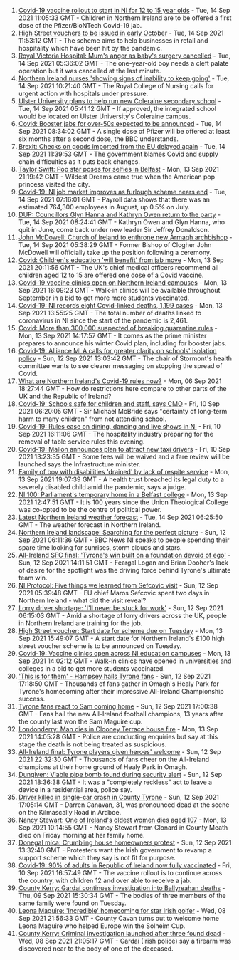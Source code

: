 1. [Covid-19 vaccine rollout to start in NI for 12 to 15 year olds](https://www.bbc.co.uk/news/uk-northern-ireland-58555665?at_medium=RSS&at_campaign=KARANGA) - Tue, 14 Sep 2021 11:05:33 GMT - Children in Northern Ireland are to be offered a first dose of the Pfizer/BioNTech Covid-19 jab.
2. [High Street vouchers to be issued in early October](https://www.bbc.co.uk/news/uk-northern-ireland-58552157?at_medium=RSS&at_campaign=KARANGA) - Tue, 14 Sep 2021 11:53:12 GMT - The scheme aims to help businesses in retail and hospitality which have been hit by the pandemic.
3. [Royal Victoria Hospital: Mum's anger as baby's surgery cancelled](https://www.bbc.co.uk/news/uk-northern-ireland-58549051?at_medium=RSS&at_campaign=KARANGA) - Tue, 14 Sep 2021 05:36:02 GMT - The one-year-old boy needs a cleft palate operation but it was cancelled at the last minute.
4. [Northern Ireland nurses 'showing signs of inability to keep going'](https://www.bbc.co.uk/news/uk-northern-ireland-58555765?at_medium=RSS&at_campaign=KARANGA) - Tue, 14 Sep 2021 10:21:40 GMT - The Royal College of Nursing calls for urgent action with hospitals under pressure.
5. [Ulster University plans to help run new Coleraine secondary school](https://www.bbc.co.uk/news/uk-northern-ireland-58551045?at_medium=RSS&at_campaign=KARANGA) - Tue, 14 Sep 2021 05:41:12 GMT - If approved, the integrated school would be located on Ulster University's Coleraine campus.
6. [Covid: Booster jabs for over-50s expected to be announced](https://www.bbc.co.uk/news/uk-politics-58552389?at_medium=RSS&at_campaign=KARANGA) - Tue, 14 Sep 2021 08:34:02 GMT - A single dose of Pfizer will be offered at least six months after a second dose, the BBC understands.
7. [Brexit: Checks on goods imported from the EU delayed again](https://www.bbc.co.uk/news/uk-politics-58556453?at_medium=RSS&at_campaign=KARANGA) - Tue, 14 Sep 2021 11:39:53 GMT - The government blames Covid and supply chain difficulties as it puts back changes.
8. [Taylor Swift: Pop star poses for selfies in Belfast](https://www.bbc.co.uk/news/uk-northern-ireland-58551992?at_medium=RSS&at_campaign=KARANGA) - Mon, 13 Sep 2021 21:19:42 GMT - Wildest Dreams came true when the American pop princess visited the city.
9. [Covid-19: NI job market improves as furlough scheme nears end](https://www.bbc.co.uk/news/uk-northern-ireland-58555657?at_medium=RSS&at_campaign=KARANGA) - Tue, 14 Sep 2021 07:16:01 GMT - Payroll data shows that there was an estimated 764,300 employees in August, up 0.5% on July.
10. [DUP: Councillors Glyn Hanna and Kathryn Owen return to the party](https://www.bbc.co.uk/news/uk-northern-ireland-58556950?at_medium=RSS&at_campaign=KARANGA) - Tue, 14 Sep 2021 08:24:41 GMT - Kathryn Owen and Glyn Hanna, who quit in June, come back under new leader Sir Jeffrey Donaldson.
11. [John McDowell: Church of Ireland to enthrone new Armagh archbishop](https://www.bbc.co.uk/news/uk-northern-ireland-58551043?at_medium=RSS&at_campaign=KARANGA) - Tue, 14 Sep 2021 05:38:29 GMT - Former Bishop of Clogher John McDowell will officially take up the position following a ceremony.
12. [Covid: Children's education 'will benefit' from jab move](https://www.bbc.co.uk/news/uk-northern-ireland-58549125?at_medium=RSS&at_campaign=KARANGA) - Mon, 13 Sep 2021 20:11:56 GMT - The UK's chief medical officers recommend all children aged 12 to 15 are offered one dose of a Covid vaccine.
13. [Covid-19 vaccine clinics open on Northern Ireland campuses](https://www.bbc.co.uk/news/uk-northern-ireland-58539666?at_medium=RSS&at_campaign=KARANGA) - Mon, 13 Sep 2021 16:09:23 GMT - Walk-in clinics will be available throughout September in a bid to get more more students vaccinated.
14. [Covid-19: NI records eight Covid-linked deaths, 1,199 cases](https://www.bbc.co.uk/news/uk-northern-ireland-58548678?at_medium=RSS&at_campaign=KARANGA) - Mon, 13 Sep 2021 13:55:25 GMT - The total number of deaths linked to coronavirus in NI since the start of the pandemic is 2,461.
15. [Covid: More than 300,000 suspected of breaking quarantine rules](https://www.bbc.co.uk/news/uk-politics-58517123?at_medium=RSS&at_campaign=KARANGA) - Mon, 13 Sep 2021 14:17:57 GMT - It comes as the prime minister prepares to announce his winter Covid plan, including for booster jabs.
16. [Covid-19: Alliance MLA calls for greater clarity on schools' isolation policy](https://www.bbc.co.uk/news/uk-northern-ireland-58537231?at_medium=RSS&at_campaign=KARANGA) - Sun, 12 Sep 2021 13:03:42 GMT - The chair of Stormont's health committee wants to see clearer messaging on stopping the spread of Covid.
17. [What are Northern Ireland's Covid-19 rules now?](https://www.bbc.co.uk/news/uk-northern-ireland-58175159?at_medium=RSS&at_campaign=KARANGA) - Mon, 06 Sep 2021 18:27:44 GMT - How do restrictions here compare to other parts of the UK and the Republic of Ireland?
18. [Covid-19: Schools safe for children and staff, says CMO](https://www.bbc.co.uk/news/uk-northern-ireland-58512257?at_medium=RSS&at_campaign=KARANGA) - Fri, 10 Sep 2021 06:20:05 GMT - Sir Michael McBride says "certainty of long-term harm to many children" from not attending school.
19. [Covid-19: Rules ease on dining, dancing and live shows in NI](https://www.bbc.co.uk/news/uk-northern-ireland-58506538?at_medium=RSS&at_campaign=KARANGA) - Fri, 10 Sep 2021 16:11:06 GMT - The hospitality industry preparing for the removal of table service rules this evening.
20. [Covid-19: Mallon announces plan to attract new taxi drivers](https://www.bbc.co.uk/news/uk-northern-ireland-58513887?at_medium=RSS&at_campaign=KARANGA) - Fri, 10 Sep 2021 13:23:35 GMT - Some fees will be waived and a fare review will be launched says the Infrastructure minister.
21. [Family of boy with disabilities 'drained' by lack of respite service](https://www.bbc.co.uk/news/uk-northern-ireland-58551987?at_medium=RSS&at_campaign=KARANGA) - Mon, 13 Sep 2021 19:07:39 GMT - A health trust breached its legal duty to a severely disabled child amid the pandemic, says a judge.
22. [NI 100: Parliament's temporary home in a Belfast college](https://www.bbc.co.uk/news/uk-northern-ireland-58543083?at_medium=RSS&at_campaign=KARANGA) - Mon, 13 Sep 2021 12:47:51 GMT - It is 100 years since the Union Theological College was co-opted to be the centre of political power.
23. [Latest Northern Ireland weather forecast](https://www.bbc.co.uk/news/uk-northern-ireland-26018439?at_medium=RSS&at_campaign=KARANGA) - Tue, 14 Sep 2021 06:25:50 GMT - The weather forecast in Northern Ireland.
24. [Northern Ireland landscape: Searching for the perfect picture](https://www.bbc.co.uk/news/uk-northern-ireland-58447962?at_medium=RSS&at_campaign=KARANGA) - Sun, 12 Sep 2021 06:11:36 GMT - BBC News NI speaks to people spending their spare time looking for sunrises, storm clouds and stars.
25. [All-Ireland SFC final: 'Tyrone's win built on a foundation devoid of ego'](https://www.bbc.co.uk/sport/gaelic-games/58537091?at_medium=RSS&at_campaign=KARANGA) - Sun, 12 Sep 2021 14:11:51 GMT - Feargal Logan and Brian Dooher's lack of desire for the spotlight was the driving force behind Tyrone's ultimate team win.
26. [NI Protocol: Five things we learned from Sefcovic visit](https://www.bbc.co.uk/news/uk-northern-ireland-58531492?at_medium=RSS&at_campaign=KARANGA) - Sun, 12 Sep 2021 05:39:48 GMT - EU chief Maros Sefcovic spent two days in Northern Ireland - what did the visit reveal?
27. [Lorry driver shortage: 'I'll never be stuck for work'](https://www.bbc.co.uk/news/uk-northern-ireland-58421560?at_medium=RSS&at_campaign=KARANGA) - Sun, 12 Sep 2021 06:15:03 GMT - Amid a shortage of lorry drivers across the UK, people in Northern Ireland are training for the job.
28. [High Street voucher: Start date for scheme due on Tuesday](https://www.bbc.co.uk/news/uk-northern-ireland-58551163?at_medium=RSS&at_campaign=KARANGA) - Mon, 13 Sep 2021 15:49:07 GMT - A start date for Northern Ireland's £100 high street voucher scheme is to be announced on Tuesday.
29. [Covid-19: Vaccine clinics open across NI education campuses](https://www.bbc.co.uk/news/uk-northern-ireland-58549332?at_medium=RSS&at_campaign=KARANGA) - Mon, 13 Sep 2021 14:02:12 GMT - Walk-in clinics have opened in universities and colleges in a bid to get more students vaccinated.
30. ['This is for them' - Hampsey hails Tyrone fans](https://www.bbc.co.uk/sport/av/northern-ireland/58531467?at_medium=RSS&at_campaign=KARANGA) - Sun, 12 Sep 2021 17:18:50 GMT - Thousands of fans gather in Omagh's Healy Park for Tyrone's homecoming after their impressive All-Ireland Championship success.
31. [Tyrone fans react to Sam coming home](https://www.bbc.co.uk/news/uk-northern-ireland-58537237?at_medium=RSS&at_campaign=KARANGA) - Sun, 12 Sep 2021 17:00:38 GMT - Fans hail the new All-Ireland football champions, 13 years after the county last won the Sam Maguire cup.
32. [Londonderry: Man dies in Clooney Terrace house fire](https://www.bbc.co.uk/news/uk-northern-ireland-foyle-west-58543068?at_medium=RSS&at_campaign=KARANGA) - Mon, 13 Sep 2021 14:05:28 GMT - Police are conducting enquiries but say at this stage the death is not being treated as suspicious.
33. [All-Ireland final: Tyrone players given heroes' welcome](https://www.bbc.co.uk/news/uk-northern-ireland-58535159?at_medium=RSS&at_campaign=KARANGA) - Sun, 12 Sep 2021 22:32:30 GMT - Thousands of fans cheer on the All-Ireland champions at their home ground of Healy Park in Omagh.
34. [Dungiven: Viable pipe bomb found during security alert](https://www.bbc.co.uk/news/uk-northern-ireland-58537235?at_medium=RSS&at_campaign=KARANGA) - Sun, 12 Sep 2021 18:36:38 GMT - It was a "completely reckless" act to leave a device in a residential area, police say.
35. [Driver killed in single-car crash in County Tyrone](https://www.bbc.co.uk/news/uk-northern-ireland-58539095?at_medium=RSS&at_campaign=KARANGA) - Sun, 12 Sep 2021 17:05:14 GMT - Darren Canavan, 31, was pronounced dead at the scene on the Kilmascally Road in Ardboe.
36. [Nancy Stewart: One of Ireland's oldest women dies aged 107](https://www.bbc.co.uk/news/world-europe-58543069?at_medium=RSS&at_campaign=KARANGA) - Mon, 13 Sep 2021 10:14:55 GMT - Nancy Stewart from Clonard in County Meath died on Friday morning at her family home.
37. [Donegal mica: Crumbling house homeowners protest](https://www.bbc.co.uk/news/world-europe-58535514?at_medium=RSS&at_campaign=KARANGA) - Sun, 12 Sep 2021 13:32:40 GMT - Protesters want the Irish government to revamp a support scheme which they say is not fit for purpose.
38. [Covid-19: 90% of adults in Republic of Ireland now fully vaccinated](https://www.bbc.co.uk/news/world-europe-58522792?at_medium=RSS&at_campaign=KARANGA) - Fri, 10 Sep 2021 16:57:49 GMT - The vaccine rollout is to continue across the country, with children 12 and over able to receive a jab.
39. [County Kerry: Gardaí continues investigation into Ballyreahan deaths](https://www.bbc.co.uk/news/world-europe-58505595?at_medium=RSS&at_campaign=KARANGA) - Thu, 09 Sep 2021 15:30:34 GMT - The bodies of three members of the same family were found on Tuesday.
40. [Leona Maguire: 'Incredible' homecoming for star Irish golfer](https://www.bbc.co.uk/news/world-europe-58492675?at_medium=RSS&at_campaign=KARANGA) - Wed, 08 Sep 2021 21:56:33 GMT - County Cavan turns out to welcome home Leona Maguire who helped Europe win the Solheim Cup.
41. [County Kerry: Criminal investigation launched after three found dead](https://www.bbc.co.uk/news/world-europe-58483201?at_medium=RSS&at_campaign=KARANGA) - Wed, 08 Sep 2021 21:05:17 GMT - Gardaí (Irish police) say a firearm was discovered near to the body of one of the deceased.

